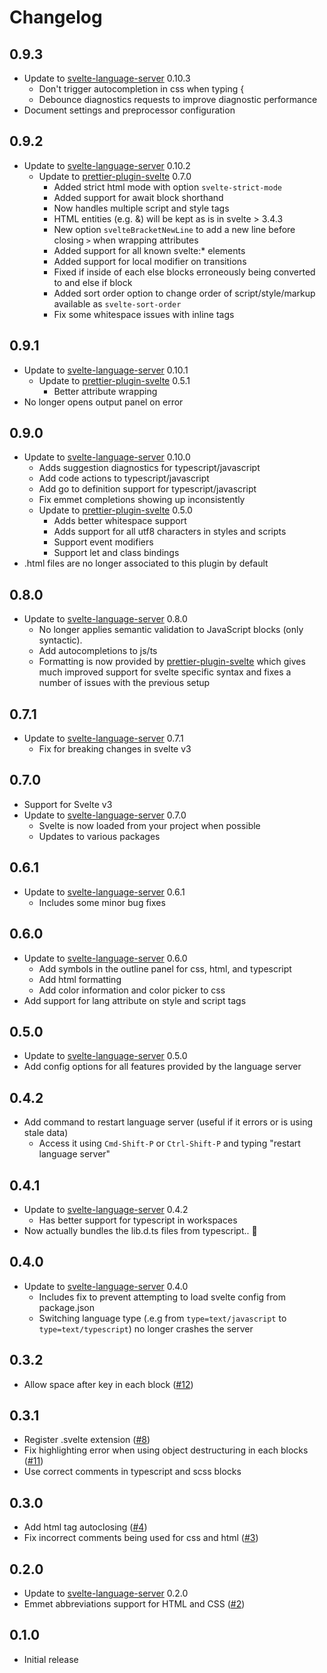 # Changelog

## 0.9.3

-   Update to [svelte-language-server](https://github.com/UnwrittenFun/svelte-language-server/releases/v0.10.3) 0.10.3
    -   Don't trigger autocompletion in css when typing {
    -   Debounce diagnostics requests to improve diagnostic performance
-   Document settings and preprocessor configuration

## 0.9.2

-   Update to [svelte-language-server](https://github.com/UnwrittenFun/svelte-language-server/releases/v0.10.2) 0.10.2
    -   Update to [prettier-plugin-svelte](https://github.com/UnwrittenFun/prettier-plugin-svelte/releases/tag/v0.7.0) 0.7.0
        -   Added strict html mode with option `svelte-strict-mode`
        -   Added support for await block shorthand
        -   Now handles multiple script and style tags
        -   HTML entities (e.g. &amp;) will be kept as is in svelte > 3.4.3
        -   New option `svelteBracketNewLine` to add a new line before closing `>` when wrapping attributes
        -   Added support for all known svelte:\* elements
        -   Added support for local modifier on transitions
        -   Fixed if inside of each else blocks erroneously being converted to and else if block
        -   Added sort order option to change order of script/style/markup available as `svelte-sort-order`
        -   Fix some whitespace issues with inline tags

## 0.9.1

-   Update to [svelte-language-server](https://github.com/UnwrittenFun/svelte-language-server/releases/v0.10.1) 0.10.1
    -   Update to [prettier-plugin-svelte](https://github.com/UnwrittenFun/prettier-plugin-svelte/releases/tag/v0.5.1) 0.5.1
        -   Better attribute wrapping
-   No longer opens output panel on error

## 0.9.0

-   Update to [svelte-language-server](https://github.com/UnwrittenFun/svelte-language-server/tree/v0.10.0) 0.10.0
    -   Adds suggestion diagnostics for typescript/javascript
    -   Add code actions to typescript/javascript
    -   Add go to definition support for typescript/javascript
    -   Fix emmet completions showing up inconsistently
    -   Update to [prettier-plugin-svelte](https://github.com/UnwrittenFun/prettier-plugin-svelte/releases/tag/v0.5.0) 0.5.0
        -   Adds better whitespace support
        -   Adds support for all utf8 characters in styles and scripts
        -   Support event modifiers
        -   Support let and class bindings
-   .html files are no longer associated to this plugin by default

## 0.8.0

-   Update to [svelte-language-server](https://github.com/UnwrittenFun/svelte-language-server/tree/v0.8.0) 0.8.0
    -   No longer applies semantic validation to JavaScript blocks (only syntactic).
    -   Add autocompletions to js/ts
    -   Formatting is now provided by [prettier-plugin-svelte](https://github.com/UnwrittenFun/prettier-plugin-svelte)
        which gives much improved support for svelte specific syntax and fixes a number of issues with the previous setup

## 0.7.1

-   Update to [svelte-language-server](https://github.com/UnwrittenFun/svelte-language-server/tree/v0.7.1) 0.7.1
    -   Fix for breaking changes in svelte v3

## 0.7.0

-   Support for Svelte v3
-   Update to [svelte-language-server](https://github.com/UnwrittenFun/svelte-language-server/tree/v0.7.0) 0.7.0
    -   Svelte is now loaded from your project when possible
    -   Updates to various packages

## 0.6.1

-   Update to [svelte-language-server](https://github.com/UnwrittenFun/svelte-language-server/tree/v0.6.1) 0.6.1
    -   Includes some minor bug fixes

## 0.6.0

-   Update to [svelte-language-server](https://github.com/UnwrittenFun/svelte-language-server/tree/v0.6.0) 0.6.0
    -   Add symbols in the outline panel for css, html, and typescript
    -   Add html formatting
    -   Add color information and color picker to css
-   Add support for lang attribute on style and script tags

## 0.5.0

-   Update to [svelte-language-server](https://github.com/UnwrittenFun/svelte-language-server/tree/v0.5.0) 0.5.0
-   Add config options for all features provided by the language server

## 0.4.2

-   Add command to restart language server (useful if it errors or is using stale data)
    -   Access it using `Cmd-Shift-P` or `Ctrl-Shift-P` and typing "restart language server"

## 0.4.1

-   Update to [svelte-language-server](https://github.com/UnwrittenFun/svelte-language-server/tree/v0.4.2) 0.4.2
    -   Has better support for typescript in workspaces
-   Now actually bundles the lib.d.ts files from typescript.. 🤦

## 0.4.0

-   Update to [svelte-language-server](https://github.com/UnwrittenFun/svelte-language-server/tree/v0.4.0) 0.4.0
    -   Includes fix to prevent attempting to load svelte config from package.json
    -   Switching language type (.e.g from `type=text/javascript` to `type=text/typescript`) no longer crashes the server

## 0.3.2

-   Allow space after key in each block ([#12](https://github.com/UnwrittenFun/svelte-vscode/issues/12))

## 0.3.1

-   Register .svelte extension ([#8](https://github.com/UnwrittenFun/svelte-vscode/pull/8))
-   Fix highlighting error when using object destructuring in each blocks ([#11](https://github.com/UnwrittenFun/svelte-vscode/issues/11))
-   Use correct comments in typescript and scss blocks

## 0.3.0

-   Add html tag autoclosing ([#4](https://github.com/UnwrittenFun/svelte-vscode/pull/4))
-   Fix incorrect comments being used for css and html ([#3](https://github.com/UnwrittenFun/svelte-vscode/issues/3))

## 0.2.0

-   Update to [svelte-language-server](https://github.com/UnwrittenFun/svelte-language-server/tree/v0.2.0) 0.2.0
-   Emmet abbreviations support for HTML and CSS ([#2](https://github.com/UnwrittenFun/svelte-vscode/issues/2))

## 0.1.0

-   Initial release
